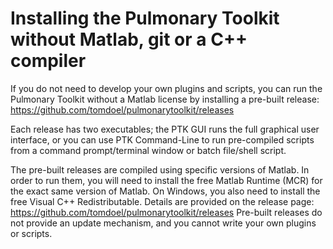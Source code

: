 
# Installing the Pulmonary Toolkit without Matlab, git or a C++ compiler

If you do not need to develop your own plugins and scripts, you can run the Pulmonary Toolkit without a Matlab license by installing a pre-built release: https://github.com/tomdoel/pulmonarytoolkit/releases

Each release has two executables; the PTK GUI runs the full graphical user interface, or you can use PTK Command-Line to run pre-compiled scripts from a command prompt/terminal window or batch file/shell script.

The pre-built releases are compiled using specific versions of Matlab. In order to run them, you will need to install the free Matlab Runtime (MCR) for the exact same version of Matlab. On Windows, you also need to install the free Visual C++ Redistributable. Details are provided on the release page: https://github.com/tomdoel/pulmonarytoolkit/releases
Pre-built releases do not provide an update mechanism, and you cannot write your own plugins or scripts.
